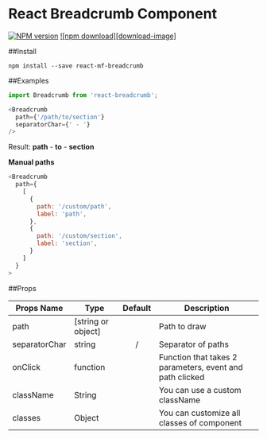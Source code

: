 # React Breadcrumb Component

[![NPM version][npm-image]][npm-url]
[![npm download][download-image]][download-url]

[npm-image]: http://img.shields.io/npm/v/react-breadcrumb.svg?style=flat-square
[npm-url]: http://npmjs.org/package/react-mf-breadcrumb
[download-url]: https://npmjs.org/package/react-mf-breadcrumb

##Install

`npm install --save react-mf-breadcrumb`

##Examples
```javascript
import Breadcrumb from 'react-breadcrumb';
```
```javascript
<Breadcrumb
  path={'/path/to/section'}
  separatorChar={' - '}
/>
```
Result:
__path__ - __to__ - __section__

**Manual paths**
```javascript
<Breadcrumb
  path={
    [
      {
        path: '/custom/path',
        label: 'path',
      },
      {
        path: '/custom/section',
        label: 'section',
      }
    ]
  }
>  
```


##Props

|Props Name | Type         | Default  | Description              |
|-----------|--------------|:--------:|----------------|
|path       |[string or object]       |          |Path to draw|
|separatorChar|string   |/            |Separator of paths               |
|onClick    |function   |             |Function that takes 2 parameters, event and path clicked|
|className   |String     |            |You can use a custom className|
|classes    |Object |                 |You can customize all classes of component|
